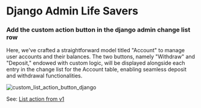 # Django Admin Life Savers

### Add the custom action button in the django admin change list row

Here, we've crafted a straightforward model titled "Account" to manage user accounts and their balances. The two buttons, namely "Withdraw" and "Deposit," endowed with custom logic, will be displayed alongside each entry in the change list for the Account table, enabling seamless deposit and withdrawal functionalities.

![custom_list_action_button_django](https://github.com/binary-ibex/django-admin-life-savers/assets/70746835/72dce14d-8d88-495e-8efc-420639d33923)

See: [List action from v1](https://github.com/binary-ibex/django-admin-life-savers/tree/main/list_action_form_v1)




